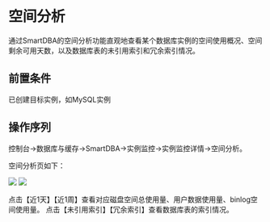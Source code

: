 # 空间分析
通过SmartDBA的空间分析功能直观地查看某个数据库实例的空间使用概况、空间剩余可用天数，以及数据库表的未引用索引和冗余索引情况。

## 前置条件
已创建目标实例，如MySQL实例

## 操作序列
控制台->数据库与缓存->SmartDBA->实例监控->实例监控详情->空间分析。

空间分析页如下：

![](../../Image/Document/space_analysis1.png)
![](../../Image/Document/space_analysis2.png)
  
点击【近1天】【近1周】查看对应磁盘空间总使用量、用户数据使用量、binlog空间使用量。
点击【未引用索引】【冗余索引】查看数据库表的索引情况。
